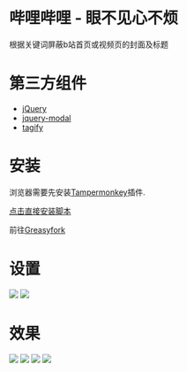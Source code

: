 # 哔哩哔哩 - 眼不见心不烦
根据关键词屏蔽b站首页或视频页的封面及标题

# 第三方组件

- [jQuery](https://jquery.com/)
- [jquery-modal](https://github.com/kylefox/jquery-modal)
- [tagify](https://github.com/yairEO/tagify)

# 安装
浏览器需要先安装[Tampermonkey](https://tampermonkey.net/)插件.

[点击直接安装脚本](https://github.com/xiaomai0830/bilibili-out-of-sight-out-of-mind/raw/master/bilibili-out-of-sight-out-of-mind.user.js)

前往[Greasyfork](https://greasyfork.org/zh-CN/scripts/408592-%E5%93%94%E5%93%A9%E5%93%94%E5%93%A9-%E7%9C%BC%E4%B8%8D%E8%A7%81%E5%BF%83%E4%B8%8D%E7%83%A6)

# 设置

![](https://tuchuang.laji.blog/imgs/2020/08/211821308a0cafd6.png)
![](https://tuchuang.laji.blog/imgs/2020/08/1d13c6ae5c040461.png)

# 效果

![](https://tuchuang.laji.blog/imgs/2020/08/c88071e4382d0388.png)
![](https://tuchuang.laji.blog/imgs/2020/08/a0303b7c587d8c82.png)
![](https://tuchuang.laji.blog/imgs/2020/08/456e2e5533b0414d.png)
![](https://tuchuang.laji.blog/imgs/2020/08/fa4f7cb8416914a0.png)
